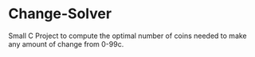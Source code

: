 Change-Solver
=============

Small C Project to compute the optimal number of coins needed to make any amount of change from 0-99c.
